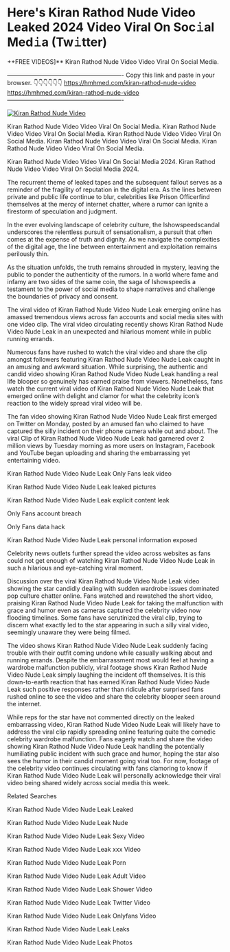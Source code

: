 # Here's Kiran Rathod Nude Video Leaked 2024 Video Viral On Soc𝚒al Med𝚒a (Tw𝚒tter)

++FREE VIDEOS]** Kiran Rathod Nude Video Video Viral On Social Media.

———————————————————-
Copy this link and paste in your browser.
👇👇👇👇👇👇
https://hmhmed.com/kiran-rathod-nude-video
https://hmhmed.com/kiran-rathod-nude-video
———————————————————-

[![Kiran Rathod Nude Video](https://i.imgur.com/dJHk4Zq.gif)](https://hmhmed.com/kiran-rathod-nude-video)

Kiran Rathod Nude Video Video Viral On Social Media. Kiran Rathod Nude Video Video Viral On Social Media. Kiran Rathod Nude Video Video Viral On Social Media. Kiran Rathod Nude Video Video Viral On Social Media. Kiran Rathod Nude Video Video Viral On Social Media.

Kiran Rathod Nude Video Video Viral On Social Media 2024. Kiran Rathod Nude Video Video Viral On Social Media 2024.

The recurrent theme of leaked tapes and the subsequent fallout serves as a reminder of the fragility of reputation in the digital era. As the lines between private and public life continue to blur, celebrities like Prison Officerfind themselves at the mercy of internet chatter, where a rumor can ignite a firestorm of speculation and judgment.

In the ever evolving landscape of celebrity culture, the Ishowspeedscandal underscores the relentless pursuit of sensationalism, a pursuit that often comes at the expense of truth and dignity. As we navigate the complexities of the digital age, the line between entertainment and exploitation remains perilously thin.

As the situation unfolds, the truth remains shrouded in mystery, leaving the public to ponder the authenticity of the rumors. In a world where fame and infamy are two sides of the same coin, the saga of Ishowspeedis a testament to the power of social media to shape narratives and challenge the boundaries of privacy and consent.

The viral video of Kiran Rathod Nude Video Nude Leak emerging online has amassed tremendous views across fan accounts and social media sites with one video clip. The viral video circulating recently shows Kiran Rathod Nude Video Nude Leak in an unexpected and hilarious moment while in public running errands.

Numerous fans have rushed to watch the viral video and share the clip amongst followers featuring Kiran Rathod Nude Video Nude Leak caught in an amusing and awkward situation. While surprising, the authentic and candid video showing Kiran Rathod Nude Video Nude Leak handling a real life blooper so genuinely has earned praise from viewers. Nonetheless, fans watch the current viral video of Kiran Rathod Nude Video Nude Leak that emerged online with delight and clamor for what the celebrity icon’s reaction to the widely spread viral video will be.

The fan video showing Kiran Rathod Nude Video Nude Leak first emerged on Twitter on Monday, posted by an amused fan who claimed to have captured the silly incident on their phone camera while out and about. The viral Clip of Kiran Rathod Nude Video Nude Leak had garnered over 2 million views by Tuesday morning as more users on Instagram, Facebook and YouTube began uploading and sharing the embarrassing yet entertaining video.

Kiran Rathod Nude Video Nude Leak Only Fans leak video

Kiran Rathod Nude Video Nude Leak leaked pictures

Kiran Rathod Nude Video Nude Leak explicit content leak

Only Fans account breach

Only Fans data hack

Kiran Rathod Nude Video Nude Leak personal information exposed

Celebrity news outlets further spread the video across websites as fans could not get enough of watching Kiran Rathod Nude Video Nude Leak in such a hilarious and eye-catching viral moment.

Discussion over the viral Kiran Rathod Nude Video Nude Leak video showing the star candidly dealing with sudden wardrobe issues dominated pop culture chatter online. Fans watched and rewatched the short video, praising Kiran Rathod Nude Video Nude Leak for taking the malfunction with grace and humor even as cameras captured the celebrity video now flooding timelines. Some fans have scrutinized the viral clip, trying to discern what exactly led to the star appearing in such a silly viral video, seemingly unaware they were being filmed.

The video shows Kiran Rathod Nude Video Nude Leak suddenly facing trouble with their outfit coming undone while casually walking about and running errands. Despite the embarrassment most would feel at having a wardrobe malfunction publicly, viral footage shows Kiran Rathod Nude Video Nude Leak simply laughing the incident off themselves. It is this down-to-earth reaction that has earned Kiran Rathod Nude Video Nude Leak such positive responses rather than ridicule after surprised fans rushed online to see the video and share the celebrity blooper seen around the internet.

While reps for the star have not commented directly on the leaked embarrassing video, Kiran Rathod Nude Video Nude Leak will likely have to address the viral clip rapidly spreading online featuring quite the comedic celebrity wardrobe malfunction. Fans eagerly watch and share the video showing Kiran Rathod Nude Video Nude Leak handling the potentially humiliating public incident with such grace and humor, hoping the star also sees the humor in their candid moment going viral too. For now, footage of the celebrity video continues circulating with fans clamoring to know if Kiran Rathod Nude Video Nude Leak will personally acknowledge their viral video being shared widely across social media this week.

Related Searches

Kiran Rathod Nude Video Nude Leak Leaked

Kiran Rathod Nude Video Nude Leak Nude

Kiran Rathod Nude Video Nude Leak Sexy Video

Kiran Rathod Nude Video Nude Leak xxx Video

Kiran Rathod Nude Video Nude Leak Porn

Kiran Rathod Nude Video Nude Leak Adult Video

Kiran Rathod Nude Video Nude Leak Shower Video

Kiran Rathod Nude Video Nude Leak Twitter Video

Kiran Rathod Nude Video Nude Leak Onlyfans Video

Kiran Rathod Nude Video Nude Leak Leaks

Kiran Rathod Nude Video Nude Leak Photos